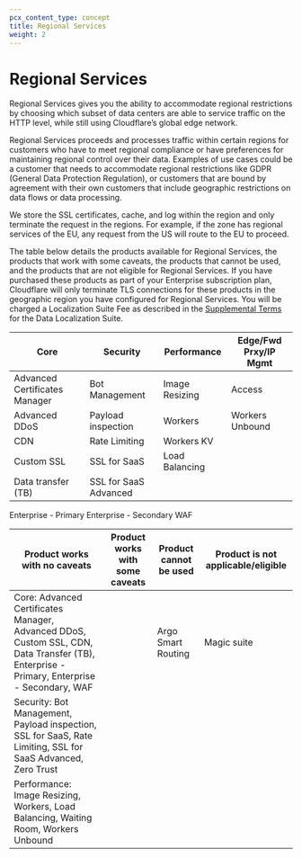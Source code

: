 ```yaml
---
pcx_content_type: concept
title: Regional Services
weight: 2
---
```


# Regional Services

Regional Services gives you the ability to accommodate regional restrictions by choosing which subset of data centers are able to service traffic on the HTTP level, while still using Cloudflare’s global edge network. 

Regional Services proceeds and processes traffic within certain regions for customers who have to meet regional compliance or have preferences for maintaining regional control over their data. Examples of use cases could be a customer that needs to accommodate regional restrictions like GDPR (General Data Protection Regulation), or customers that are bound by agreement with their own customers that include geographic restrictions on data flows or data processing.

We store the SSL certificates, cache, and log within the region and only terminate the request in the regions. For example, if the zone has regional services of the EU, any request from the US will route to the EU to proceed. 

The table below details the products available for Regional Services, the products that work with some caveats, the products that cannot be used, and the products that are not  eligible for Regional Services. If you have purchased these products as part of your Enterprise subscription plan, Cloudflare will only terminate TLS connections for these products in the geographic region you have configured for Regional Services. You will be charged a Localization Suite Fee as described in the [Supplemental Terms](https://www.cloudflare.com/supplemental-terms/#DataLocalizationSuite) for the Data Localization Suite.

Core | Security | Performance | Edge/Fwd Prxy/IP Mgmt
---|---|---|---
Advanced Certificates Manager | Bot Management | Image Resizing | Access
Advanced DDoS | Payload inspection | Workers | Workers Unbound 
CDN | Rate Limiting | Workers KV
Custom SSL | SSL for SaaS | Load Balancing 
Data transfer (TB) | 	SSL for SaaS Advanced 
Enterprise - Primary 
Enterprise - Secondary 
WAF 


Product works with no caveats | Product works with some caveats| Product cannot be used | Product is not applicable/eligible
---|---|---|---
Core: Advanced Certificates Manager, Advanced DDoS, Custom SSL, CDN, Data Transfer (TB), Enterprise - Primary, Enterprise - Secondary, WAF | | Argo Smart Routing | Magic suite 
Security: Bot Management, Payload inspection, SSL for SaaS, Rate Limiting, SSL for SaaS Advanced, Zero Trust | 
Performance: Image Resizing, Workers, Load Balancing, Waiting Room, Workers Unbound | 
